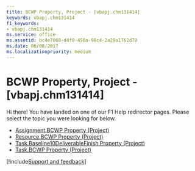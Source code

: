 ```yaml
---
title: BCWP Property, Project - [vbapj.chm131414]
keywords: vbapj.chm131414
f1_keywords:
- vbapj.chm131414
ms.service: office
ms.assetid: bc4e7068-d4f0-450a-98c4-2a29a1762d70
ms.date: 06/08/2017
ms.localizationpriority: medium
---
```



# BCWP Property, Project - [vbapj.chm131414]

Hi there! You have landed on one of our F1 Help redirector pages. Please select the topic you were looking for below.

- [Assignment.BCWP Property (Project)](https://msdn.microsoft.com/library/4e8f5b89-8e71-bd05-3681-63e56d6969b2%28Office.15%29.aspx)
- [Resource.BCWP Property (Project)](https://msdn.microsoft.com/library/8fb79ebc-760c-413c-72ef-bd709f20360e%28Office.15%29.aspx)
- [Task.Baseline10DeliverableFinish Property (Project)](https://msdn.microsoft.com/library/8a17356e-0c83-74bb-b41d-cc9c4188f491%28Office.15%29.aspx)
- [Task.BCWP Property (Project)](https://msdn.microsoft.com/library/b21fdd25-7e81-8e26-963f-dd4a8035bb75%28Office.15%29.aspx)

[!include[Support and feedback](~/includes/feedback-boilerplate.md)]